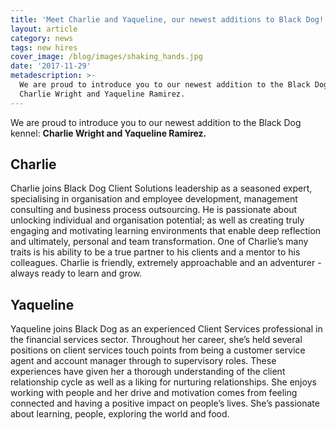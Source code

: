 ```yaml
---
title: 'Meet Charlie and Yaqueline, our newest additions to Black Dog!'
layout: article
category: news
tags: new hires
cover_image: /blog/images/shaking_hands.jpg
date: '2017-11-29'
metadescription: >-
  We are proud to introduce you to our newest addition to the Black Dog kennel:
  Charlie Wright and Yaqueline Ramirez.
---
```

We are proud to introduce you to our newest addition to the Black Dog kennel: **Charlie Wright **and** Yaqueline Ramirez.**

## Charlie

Charlie joins Black Dog Client Solutions leadership as a seasoned expert, specialising in organisation and employee development, management consulting and business process outsourcing. He is passionate about unlocking individual and organisation potential; as well as creating truly engaging and motivating learning environments that enable deep reflection and ultimately, personal and team transformation. One of Charlie’s many traits is his ability to be a true partner to his clients and a mentor to his colleagues. Charlie is friendly, extremely approachable and an adventurer - always ready to learn and grow.

## Yaqueline

Yaqueline joins Black Dog as an experienced Client Services professional in the financial services sector. Throughout her career, she’s held several positions on client services touch points from being a customer service agent and account manager through to supervisory roles. These experiences have given her a thorough understanding of the client relationship cycle as well as a liking for nurturing relationships. She enjoys working with people and her drive and motivation comes from feeling connected and having a positive impact on people’s lives. She’s passionate about learning, people, exploring the world and food.
